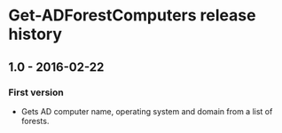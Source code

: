 # Get-ADForestComputers release history

## 1.0 - 2016-02-22

### First version

* Gets AD computer name, operating system and domain from a list of forests.
